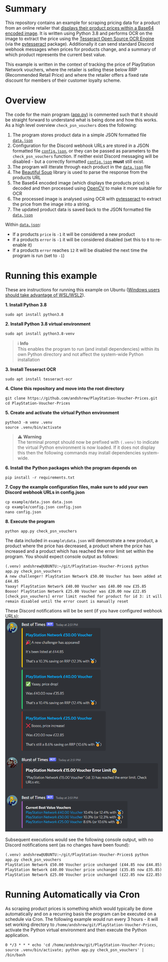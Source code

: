 # Summary

This repository contains an example for scraping pricing data for a product from an online retailer that [displays their product prices within a Base64 encoded image](https://andshrew.github.io/PlayStation-Voucher-Prices/psn-50-voucher.html). It is written using Python 3.8 and performs OCR on the image to extract the price using the [Tesseract Open Source OCR Engine](https://github.com/tesseract-ocr/tesseract) (via the [pytesseract](https://pypi.org/project/pytesseract/) package). Additionally it can send standard Discord webhook messages when prices for products change, and a summary of which product represents the current best value.

This example is written in the context of tracking the price of PlayStation Network vouchers, where the retailer is selling these below RRP (Recommended Retail Price) and where the retailer offers a fixed rate discount for members of their customer loyalty scheme.

# Overview

The code for the main program ([app.py](app.py)) is commented such that it should be straight forward to understand what is being done and how this works. As a high level overview `check_psn_vouchers` does the following:
1. The program stores product data in a simple JSON formatted file [`data.json`](example/data.json)
2. Configuration for the Discord webhook URLs are stored in a JSON formatted file [`config.json`](example/config.json), or they can be passed as parameters to the `check_psn_vouchers` function. If neither exist Discord messaging will be disabled - but a correctly formatted [`config.json`](example/config.json) **must** still exist.
3. The program will itterate through each product in the [`data.json`](example/data.json) file
4. The [Beautiful Soup](https://www.crummy.com/software/BeautifulSoup/bs4/doc/) library is used to parse the response from the products URL
5. The Base64 encoded image (which displays the products price) is decoded and then processed using [OpenCV](https://pypi.org/project/opencv-python-headless/) to make it more suitable for OCR
6. The processed image is analysed using OCR with [pytesseract](https://pypi.org/project/pytesseract/) to extract the price from the image into a string.
7. The updated product data is saved back to the JSON formatted file [`data.json`](example/data.json)

Within [`data.json`](example/data.json):
 * If a products `price` is `-1` it will be considered a new product
 * If a products `error` is `-1` it will be considered disabled (set this to `0` to re-enable it)
 * If a products `error` reaches `12` it will be disabled the next time the program is run (set to `-1`)


# Running this example

These are instructions for running this example on Ubuntu ([Windows users should take advantage of WSL/WSL2](https://docs.microsoft.com/en-us/windows/wsl/install)).

**1. Install Python 3.8**
```
sudo apt install python3.8
```

**2. Install Python 3.8 virtual environment**
```
sudo apt install python3.8-venv
```
> ℹ️ **Info** <br>This enables the program to run (and install dependencies) within its own Python directory and not affect the system-wide Python installation

**3. Install Tesseract OCR**
```
sudo apt install tesseract-ocr
```

**4. Clone this repository and move into the root directory**
```
git clone https://github.com/andshrew/PlayStation-Voucher-Prices.git
cd PlayStation-Voucher-Prices
```

**5. Create and activate the virtual Python environment**
```
python3 -m venv .venv
source .venv/bin/activate
```
> ⚠️ **Warning** <br>The terminal prompt should now be prefixed with `(.venv)` to indicate the virtual Python environment is now loaded. If it does not display this then the following commands may install dependencies system-wide.

**6. Install the Python packages which the program depends on**
```
pip install -r requirements.txt
```

**7. Copy the example configuration files, make sure to add your own Discord webhook URLs in config.json**
```
cp example/data.json data.json
cp example/config.json config.json
nano config.json
```

**8. Execute the program**
```
python app.py check_psn_vouchers
```

The data included in `example\data.json` will demonstrate a new product, a product where the price has decreased, a product where the price has increased and a product which has reached the error limit set within the program. You should expect console output as follows:
```
(.venv) andshrew@UBUNTU:~/git/PlayStation-Voucher-Prices$ python app.py check_psn_vouchers
A new challenger! PlayStation Network £50.00 Voucher has been added at £44.85
Yaaay! PlayStation Network £40.00 Voucher was £40.00 now £35.85
Boooo! PlayStation Network £25.00 Voucher was £20.00 now £22.85
[check_psn_vouchers] error limit reached for product for id 3: it will remain disabled until the error count is manually reset
```

These Discord notifications will be be sent (if you have configured webhook URLs):
![Discord notifications example](docs/images/Readme-Discord-Example.png)

Subsequent executions would see the following console output, with no Discord notifications sent (as no changes have been found):
```
(.venv) andshrew@UBUNTU:~/git/PlayStation-Voucher-Prices$ python app.py check_psn_vouchers
PlayStation Network £50.00 Voucher price unchanged (£44.85 now £44.85)
PlayStation Network £40.00 Voucher price unchanged (£35.85 now £35.85)
PlayStation Network £25.00 Voucher price unchanged (£22.85 now £22.85)
```

# Running Automatically via Cron

As scraping product prices is something which would typically be done automatically and on a recurring basis the program can be executed on a schedule via Cron. The following example would run every 3 hours - it will set working directory to `/home/andshrew/git/PlayStation-Voucher-Prices`, activate the Python virtual environment and then execute the Python application.

```
0 */3 * * * echo 'cd /home/andshrew/git/PlayStation-Voucher-Prices; source .venv/bin/activate; python app.py check_psn_vouchers' | /bin/bash
```

